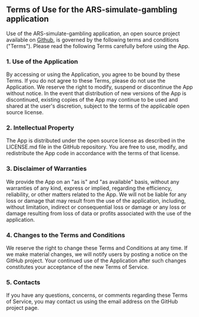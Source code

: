 ## Terms of Use for the ARS-simulate-gambling application

Use of the ARS-simulate-gambling application, an open source project available on [Github](https://github.com/MN-company/ARS-simulate-gambling), is governed by the following terms and conditions ("Terms"). Please read the following Terms carefully before using the App.

### 1. Use of the Application

By accessing or using the Application, you agree to be bound by these Terms. If you do not agree to these Terms, please do not use the Application. We reserve the right to modify, suspend or discontinue the App without notice. In the event that distribution of new versions of the App is discontinued, existing copies of the App may continue to be used and shared at the user's discretion, subject to the terms of the applicable open source license. 

### 2. Intellectual Property

The App is distributed under the open source license as described in the LICENSE.md file in the GitHub repository. You are free to use, modify, and redistribute the App code in accordance with the terms of that license.

### 3. Disclaimer of Warranties

We provide the App on an "as is" and "as available" basis, without any warranties of any kind, express or implied, regarding the efficiency, reliability, or other matters related to the App. We will not be liable for any loss or damage that may result from the use of the application, including, without limitation, indirect or consequential loss or damage or any loss or damage resulting from loss of data or profits associated with the use of the application.

### 4. Changes to the Terms and Conditions

We reserve the right to change these Terms and Conditions at any time. If we make material changes, we will notify users by posting a notice on the GitHub project. Your continued use of the Application after such changes constitutes your acceptance of the new Terms of Service.

### 5. Contacts

If you have any questions, concerns, or comments regarding these Terms of Service, you may contact us using the email address on the GitHub project page.
